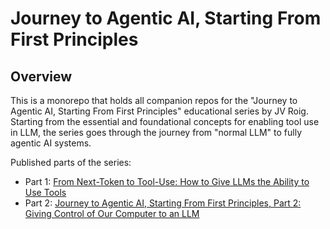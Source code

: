 # Journey to Agentic AI, Starting From First Principles

## Overview

This is a monorepo that holds all companion repos for the "Journey to Agentic AI, Starting From First Principles" educational series by JV Roig. Starting from the essential and foundational concepts for enabling tool use in LLM, the series goes through the journey from "normal LLM" to fully agentic AI systems.

Published parts of the series:
- Part 1: [From Next-Token to Tool-Use: How to Give LLMs the Ability to Use Tools](https://medium.com/@jvroig/from-next-token-to-tool-use-how-to-give-llms-the-ability-to-use-tools-d26a2db2a9ae)
- Part 2: [Journey to Agentic AI, Starting From First Principles, Part 2: Giving Control of Our Computer to an LLM](https://medium.com/ai-advances/giving-control-of-our-computer-to-an-llm-48b93e8c6db1)

